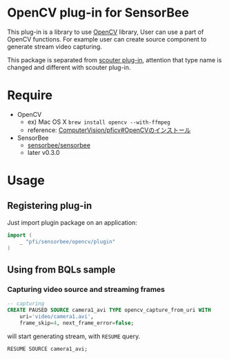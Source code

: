 # OpenCV plug-in for SensorBee

This plug-in is a library to use [OpenCV](http://opencv.org) library, User can use a part of OpenCV functions. For example user can create source component to generate stream video capturing.

This package is separated from [scouter plug-in](https://github.pfidev.jp/sensorbee/scouter), attention that type name is changed and different with scouter plug-in.

# Require

* OpenCV
    * ex) Mac OS X `brew install opencv --with-ffmpeg`
    * reference: [ComputerVision/pficv#OpenCVのインストール](https://github.pfidev.jp/ComputerVision/pficv#opencv%E3%81%AE%E3%82%A4%E3%83%B3%E3%82%B9%E3%83%88%E3%83%BC%E3%83%AB)
* SensorBee
    * [sensorbee/sensorbee](https://github.pfidev.jp/sensorbee/sensorbee)
    * later v0.3.0

# Usage

## Registering plug-in

Just import plugin package on an application:

```go
import (
    _ "pfi/sensorbee/opencv/plugin"
)
```

## Using from BQLs sample

### Capturing video source and streaming frames

```sql
-- capturing
CREATE PAUSED SOURCE camera1_avi TYPE opencv_capture_from_uri WITH
    uri='video/camera1.avi',
    frame_skip=4, next_frame_error=false;
```

will start generating stream, with `RESUME` query.

```
RESUME SOURCE camera1_avi;
```
